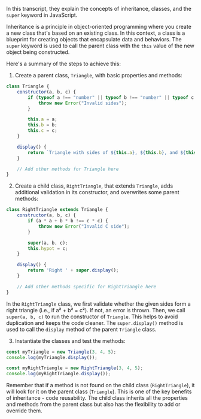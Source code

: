 In this transcript, they explain the concepts of inheritance, classes, and the `super` keyword in JavaScript. 

Inheritance is a principle in object-oriented programming where you create a new class that's based on an existing class. In this context, a class is a blueprint for creating objects that encapsulate data and behaviors. The `super` keyword is used to call the parent class with the `this` value of the new object being constructed.

Here's a summary of the steps to achieve this:

1. Create a parent class, `Triangle`, with basic properties and methods:

```javascript
class Triangle {
    constructor(a, b, c) {
        if (typeof a !== "number" || typeof b !== "number" || typeof c !== "number" || a <= 0 || b <= 0 || c <= 0) {
            throw new Error("Invalid sides");
        }

        this.a = a;
        this.b = b;
        this.c = c;
    }

    display() {
        return `Triangle with sides of ${this.a}, ${this.b}, and ${this.c}`;
    }

    // Add other methods for Triangle here
}
```

2. Create a child class, `RightTriangle`, that extends `Triangle`, adds additional validation in its constructor, and overwrites some parent methods:

```javascript
class RightTriangle extends Triangle {
    constructor(a, b, c) {
        if (a * a + b * b !== c * c) {
            throw new Error("Invalid C side");
        }

        super(a, b, c);
        this.hypot = c;
    }

    display() {
        return 'Right ' + super.display();
    }

    // Add other methods specific for RightTriangle here
}
```

In the `RightTriangle` class, we first validate whether the given sides form a right triangle (i.e., if a² + b² = c²). If not, an error is thrown. Then, we call `super(a, b, c)` to run the constructor of `Triangle`. This helps to avoid duplication and keeps the code cleaner. The `super.display()` method is used to call the `display` method of the parent `Triangle` class.

3. Instantiate the classes and test the methods:

```javascript
const myTriangle = new Triangle(3, 4, 5);
console.log(myTriangle.display());

const myRightTriangle = new RightTriangle(3, 4, 5);
console.log(myRightTriangle.display());
```

Remember that if a method is not found on the child class (`RightTriangle`), it will look for it on the parent class (`Triangle`). This is one of the key benefits of inheritance - code reusability. The child class inherits all the properties and methods from the parent class but also has the flexibility to add or override them.